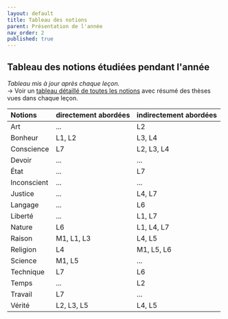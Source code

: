 ```yaml
---
layout: default
title: Tableau des notions
parent: Présentation de l'année
nav_order: 2
published: true
---
```


## Tableau des notions étudiées pendant l'année
*Tableau mis à jour après chaque leçon.*  
→ Voir un [tableau détaillé de toutes les notions](../../docs/Présentation/L0-3-notions.html) avec résumé des thèses vues dans chaque leçon.

| Notions        | directement abordées        | indirectement abordées |
|:-------------|:------------------|:------|
| Art | ... | L2  |
| Bonheur | L1, L2   | L3, L4  |
| Conscience  | L7 | L2, L3, L4  |
| Devoir | ...   | ...  |
| État  | ... | L7  |
| Inconscient | ...   | ...  |
| Justice   | ... | L4, L7  |
| Langage | ...   | L6  |
| Liberté  | ... | L1, L7  |
| Nature | L6   | L1, L4, L7  |
| Raison  | M1, L1, L3 | L4, L5  |
| Religion | L4   | M1, L5, L6  |
| Science | M1, L5 | ...  |
| Technique | L7   | L6  |
| Temps | ... | L2  |
| Travail | L7   | ...  |
| Vérité  | L2, L3, L5 | L4, L5  |
